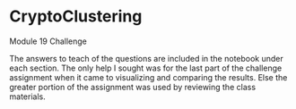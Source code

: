 # CryptoClustering
Module 19 Challenge

The answers to teach of the questions are included in the notebook under each section.
The only help I sought was for the last part of the challenge assignment when it came to visualizing and comparing the results.  Else the greater portion of the assignment was used by reviewing the class materials.